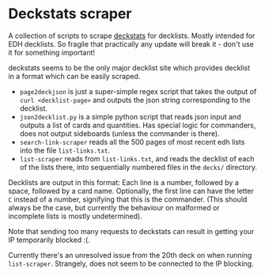 # Deckstats scraper

A collection of scripts to scrape [deckstats](https://deckstats.net) for decklists.
Mostly intended for EDH decklists.
So fragile that practically any update will break it - don't use it for something important!

deckstats seems to be the only major decklist site which provides decklist in a format which can be easily scraped.

- `page2deckjson` is just a super-simple regex script that takes the output of `curl <decklist-page>` and outputs the json string corresponding to the decklist.
- `json2decklist.py` is a simple python script that reads json input and outputs a list of cards and quantities. Has special logic for commanders, does not output sideboards (unless the commander is there).
- `search-link-scraper` reads all the 500 pages of most recent edh lists into the file `list-links.txt`.
- `list-scraper` reads from `list-links.txt`, and reads the decklist of each of the lists there, into sequentially numbered files in the `decks/` directory.

Decklists are output in this format:
Each line is a number, followed by a space, followed by a card name.
Optionally, the first line can have the letter `C` instead of a number, signifying that this is the commander.
(This should always be the case, but currently the behaviour on malformed or incomplete lists is mostly undetermined).

Note that sending too many requests to deckstats can result in getting your IP temporarily blocked :(.

Currently there's an unresolved issue from the 20th deck on when running `list-scraper`.
Strangely, does not seem to be connected to the IP blocking.